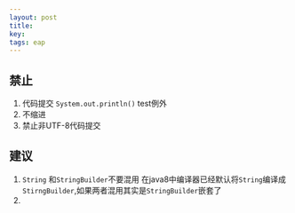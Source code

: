 ```yaml
---
layout: post
title: 
key: 
tags: eap
---
```


## 禁止
1. 代码提交 `System.out.println()` test例外
2. 不缩进
3. 禁止非UTF-8代码提交


## 建议
1. `String` 和`StringBuilder`不要混用 在java8中编译器已经默认将`String`编译成`StirngBuilder`,如果两者混用其实是`StringBuilder`嵌套了
2. 

